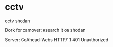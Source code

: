 # cctv
cctv shodan 

Dork for camover:   #search it on shodan

Server: GoAhead-Webs HTTP/1.1 401 Unauthorized
